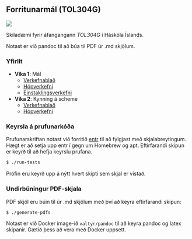 ## Forritunarmál (TOL304G)

[![](https://github.com/valtyr/forritunarmal/workflows/CI/badge.svg)](https://github.com/valtyr/forritunarmal/actions)

Skiladæmi fyrir áfangangann *_TOL304G_* í Háskóla Íslands.

Notast er við pandoc til að búa til PDF úr .md skjölum.

### Yfirlit
- __Vika 1__: Mál
  - [Verkefnablað](vika1/verkefnablad.pdf)
  - [Hópverkefni](vika1/submitted.pdf)
  - [Einstaklingsverkefni](vika1/submitted_e.pdf)
- __Vika 2__: Kynning á scheme
  - [Verkefnablað](vika2/verkefnablad.pdf)
  - [Hópverkefni](vika2/skil.pdf)

### Keyrsla á prufunarkóða
Prufunarskriftan notast við forritið [entr](http://entrproject.org) til að fylgjast með skjalabreytingum. Hægt er að setja upp entr í gegn um Homebrew og apt. Eftirfarandi skipun er keyrð til að hefja keyrslu prufana.
```bash
$ ./run-tests
```
Prófin eru keyrð upp á nýtt hvert skipti sem skjal er vistað.

### Undirbúningur PDF-skjala
PDF skjöl eru búin til úr .md skjölum með því að keyra eftirfarandi skipun:
```bash
$ ./generate-pdfs
```
Notast er við Docker image-ið `valtyr/pandoc` til að keyra pandoc og latex skipanir. Gætið þess að vera með Docker uppsett.
